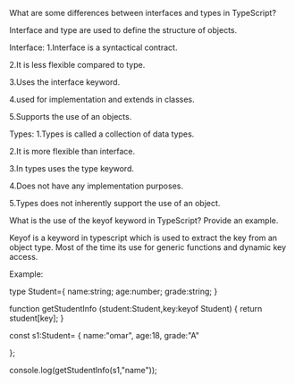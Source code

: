 What are some differences between interfaces and types in TypeScript?

Interface and type are used to define the structure of objects.

Interface:
1.Interface is a syntactical contract.

2.It is less flexible compared to type.

3.Uses the interface keyword.

4.used for implementation and extends in classes.

5.Supports the use of an objects.


Types:
1.Types is called a collection  of data types.

2.It is more flexible than interface.

3.In types uses the type keyword.

4.Does not have any implementation purposes.

5.Types does not inherently support the use of an object.




What is the use of the keyof keyword in TypeScript? Provide an example.

Keyof is a keyword in typescript which is used to extract the key from an object type.
Most of the time its use for generic functions and dynamic key access.


Example:

type Student={
name:string;
age:number;
grade:string;
}


function getStudentInfo (student:Student,key:keyof Student)
{
return student[key];
}

const s1:Student=
{
name:"omar",
age:18,
grade:"A"

};


console.log(getStudentInfo(s1,"name"));
